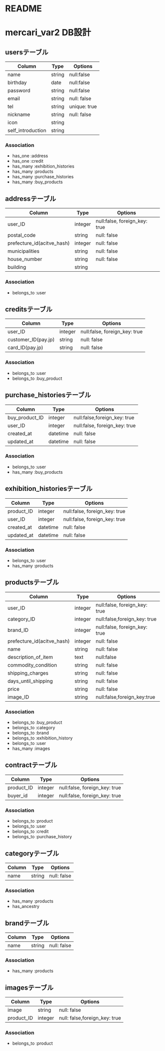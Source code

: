 # README
# mercari_var2 DB設計
## usersテーブル
|Column|Type|Options|
|------|----|-------|
|name|string|null:false|
|birthday|date|null:false|
|password|string|null:false|
|email|string|null: false|
|tel|string|unique: true|
|nickname|string|null: false|
|icon|string||
|self_introduction|string||

### Association
- has_one :address
- has_one :credit
- has_many :exhibition_histories
- has_many :products
- has_many :purchase_histories
- has_many :buy_products


## addressテーブル
|Column|Type|Options|
|------|----|-------|
|user_ID|integer|null:false, foreign_key: true|
|postal_code|string|null: false|
|prefecture_id(acitve_hash)|integer|null: false|
|municipalities|string|null: false|
|house_number|string|null: false|
|building|string||

### Association
- belongs_to :user


## creditsテーブル
|Column|Type|Options|
|------|----|-------|
|user_ID|integer|null:false, foreign_key: true|
|customer_ID(pay.jp)|string|null: false|
|card_ID(pay.jp)|string|null: false|

### Association
- belongs_to :user
- belongs_to :buy_product


## purchase_historiesテーブル
|Column|Type|Options|
|------|----|-------|
|buy_product_ID|integer|null:false,foreign_key: true|
|user_ID|integer|null:false, foreign_key: true|
|created_at|datetime|null: false|
|updated_at|datetime|null: false|

### Association
- belongs_to :user
- has_many :buy_products


## exhibition_historiesテーブル
|Column|Type|Options|
|------|----|-------|
|product_ID|integer|null:false, foreign_key: true|
|user_ID|integer|null:false, foreign_key: true|
|created_at|datetime|null: false|
|updated_at|datetime|null: false|

### Association
- belongs_to :user
- has_many :products


## productsテーブル
|Column|Type|Options|
|------|----|-------|
|user_ID|integer|null:false, foreign_key: true|
|category_ID|integer|null:false,foreign_key: true|
|brand_ID|integer|null:false, foreign_key: true|
|prefecture_id(acitve_hash)|integer|null: false|
|name|string|null: false|
|description_of_item|text|null:false|
|commodity_condition|string|null: false|
|shipping_charges|string|null: false|
|days_until_shipping|string|null: false|
|price|string|null: false|
|image_ID|string|null:false,foreign_key:true|

### Association
- belongs_to :buy_product
- belongs_to :category
- belongs_to :brand
- belongs_to :exhibition_history
- belongs_to :user
- has_many :images


<!-- ## buy_productsテーブル
|Column|Type|Options|
|------|----|-------|
|product_ID|integer|null:false, foreign_key: true|
|user_ID|integer|null:false, foreign_key: true|
|credit_ID|integer|null:false, foreign_key: true|
|address_ID|integer|null:false, foreign_key: true| -->

## contractテーブル
|Column|Type|Options|
|------|----|-------|
|product_ID|integer|null:false, foreign_key: true|
|buyer_id|integer|null:false, foreign_key: true|

### Association
- belongs_to :product
- belongs_to :user
- belongs_to :credit
- belongs_to :purchase_history


## categoryテーブル
|Column|Type|Options|
|------|----|-------|
|name|string|null: false|

### Association
- has_many :products
- has_ancestry


## brandテーブル
|Column|Type|Options|
|------|----|-------|
|name|string|null: false|

### Association
- has_many :products


## imagesテーブル
|Column|Type|Options|
|------|----|-------|
|image|string|null: false|
|product_ID|integer|null: false,foreign_key: true|


### Association
- belongs_to :product
